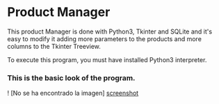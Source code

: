 # Product Manager
This product Manager is done with Python3, Tkinter and SQLite and it's easy to modify it adding more parameters to the products and more columns to the Tkinter Treeview.

To execute this program, you must have installed Python3 interpreter.  

### This is the basic look of the program.

! [No se ha encontrado la imagen] [screenshot]

[screenshot]: /ProductManager/resources/screenshot.png
